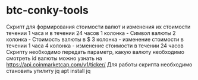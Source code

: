 # btc-conky-tools
 Скрипт для формирования стоимости валют и изменения их стоимости 
 течении 1 часа и в течении 24 часов
 1 колонка - Символ валюты
 2 колонка - Стоимость валюты в $
 3 колонка - изменение стоимости в течении 1 часа
 4 колонка - изменение стоимости в течении 24 часов
 Скрипту необходимо передать параметр, какую валюту необходимо смотреть
 id валюты можно узнать на https://api.coinmarketcap.com/v1/ticker/
 Для работы скрипта необходимо становить утилиту jq
 apt install jq
